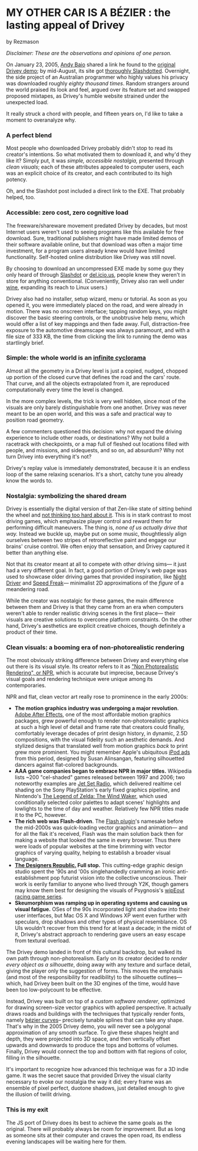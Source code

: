 # MY OTHER CAR IS A BÉZIER : the lasting appeal of Drivey
by Rezmason


*Disclaimer: These are the observations and opinions of one person.*

On January 23, 2005, [Andy Baio](https://waxy.org/) shared a link he found to the [original Drivey demo](https://drivey.com); by mid-August, its site got [thoroughly Slashdotted](https://tech.slashdot.org/story/05/08/10/0151200/moody-non-photo-realistic-driving).
Overnight, the side project of an Australian programmer who highly values his privacy was downloaded roughly *eighty thousand times*. Random strangers around the world praised its look and feel, argued over its feature set and swapped proposed mixtapes, as Drivey's humble website strained under the unexpected load.

It really struck a chord with people, and fifteen years on, I'd like to take a moment to overanalyze why.

### A perfect blend

Most people who downloaded Drivey probably didn't stop to read its creator's intentions. So what motivated them to download it, and why'd they like it? Simply put, it was _simple, accessible nostalgia,_ presented through _clean visuals_; each of these attributes appealed to computer users, each was an explicit choice of its creator, and each contributed to its high potency.

Oh, and the Slashdot post included a direct link to the EXE. That probably helped, too.

### Accessible: zero cost, zero cognitive load

The freeware/shareware movement predated Drivey by decades, but most Internet users weren't used to seeing programs like this available for free download. Sure, traditional publishers might have made limited demos of their software available online, but that download was often a major time investment, for a program users already knew would have limited functionality. Self-hosted online distribution like Drivey was still novel.

By choosing to download an uncompressed EXE made by some guy they only heard of through [Slashdot](https://slashdot.org/faq/slashmeta.shtml) or [del.icio.us](https://en.wikipedia.org/wiki/Delicious_(website)), people knew they weren't in store for anything conventional. (Conveniently, Drivey also ran well under [wine](https://www.winehq.org/), expanding its reach to Linux users.)

Drivey also had no installer, setup wizard, menu or tutorial. As soon as you opened it, you were immediately placed on the road, and were already in motion. There was no onscreen interface; tapping random keys, you might discover the basic steering controls, or the unobtrusive help menu, which would offer a list of key mappings and then fade away. Full, distraction-free exposure to the automotive dreamscape was always paramount, and with a file size of 333 KB, the time from clicking the link to running the demo was startlingly brief.

### Simple: the whole world is an [infinite cyclorama](https://en.wikipedia.org/wiki/Cyclorama_(theater))

Almost all the geometry in a Drivey level is just a copied, nudged, chopped up portion of the closed curve that defines the road and the cars' route. That curve, and all the objects extrapolated from it, are reproduced computationally every time the level is changed.

In the more complex levels, the trick is very well hidden, since most of the visuals are only barely distinguishable from one another. Drivey was never meant to be an open world, and this was a safe and practical way to position road geometry.

A few commenters questioned this decision: why not expand the driving experience to include other roads, or destinations? Why not build a racetrack with checkpoints, or a map full of fleshed out locations filled with people, and missions, and sidequests, and so on, ad absurdum? Why not turn Drivey into everything it's not?

Drivey's replay value is immediately demonstrated, because it is an endless loop of the same relaxing scenarios. It's a short, catchy tune you already know the words to.

### Nostalgia: symbolizing the shared dream

Drivey is essentially the digital version of that Zen-like state of sitting behind the wheel and [not thinking too hard about it](https://en.wikipedia.org/wiki/Automaticity). This is in stark contrast to most driving games, which emphasize player control and reward them for performing difficult maneuvers. The thing is, _none of us actually drive that way._ Instead we buckle up, maybe put on some music, thoughtlessly align ourselves between two stripes of retroreflective paint and engage our brains' cruise control. We often enjoy that sensation, and Drivey captured it better than anything else.

Not that its creator meant at all to compete with other driving sims— it just had a very different goal. In fact, a good portion of Drivey's web page was used to showcase older driving games that provided inspiration, like [Night Driver](https://en.wikipedia.org/wiki/Night_Driver_(video_game)) and [Speed Freak](https://en.wikipedia.org/wiki/Speed_Freak)— minimalist 2D approximations of the *figure* of a meandering road.

While the creator was nostalgic for these games, the main difference between them and Drivey is that they came from an era when computers weren't able to render realistic driving scenes in the first place— their visuals are creative solutions to overcome platform constraints. On the other hand, Drivey's aesthetics are explicit creative choices, though definitely a product of their time.

### Clean visuals: a booming era of non-photorealistic rendering

The most obviously striking difference between Drivey and everything else out there is its visual style. Its creator refers to it as ["Non Photorealistic Rendering", or NPR](https://en.wikipedia.org/wiki/Non-photorealistic_rendering), which is accurate but imprecise, because Drivey's visual goals and rendering technique were unique among its contemporaries.

NPR and flat, clean vector art really rose to prominence in the early 2000s:

- **The motion graphics industry was undergoing a major revolution**. [Adobe After Effects](https://en.wikipedia.org/wiki/Adobe_After_Effects), one of the most affordable motion graphics packages, grew powerful enough to render non-photorealistic graphics at such a high level of detail and frame rate that creators could finally, comfortably leverage decades of print design history, in dynamic, 2.5D compositions, with the visual fidelity such an aesthetic demands. And stylized designs that translated well from motion graphics _back_ to print grew more prominent. You might remember Apple's ubiquitous [iPod ads](https://en.wikipedia.org/wiki/IPod_advertising#Silhouette_style) from this period, designed by Susan Alinsangan, featuring silhouetted dancers against flat-colored backgrounds.
- **AAA game companies began to embrace NPR in major titles.** Wikipedia lists ~200 "cel-shaded" games released between 1997 and 2006; two noteworthy examples are [Jet Set Radio](https://en.wikipedia.org/wiki/Jet_Set_Radio), which delivered realtime cel shading on the Sony PlayStation's early fixed graphics pipeline, and Nintendo's [The Legend of Zelda: The Wind Waker](https://en.wikipedia.org/wiki/The_Legend_of_Zelda:_The_Wind_Waker), which used conditionally selected color palettes to adapt scenes' highlights and lowlights to the time of day and weather. Relatively few NPR titles made it to the PC, however.
- **The rich web was Flash-driven**. The [Flash plugin](https://en.wikipedia.org/wiki/Adobe_Flash)'s namesake before the mid-2000s was quick-loading vector graphics and animation— and for all the flak it's received, Flash was the main solution back then for making a website that looked the same in every browser. Thus there were loads of popular websites at the time brimming with vector graphics of varying quality, helping to establish a broader visual language.
- **[The Designers Republic.](https://www.thedesignersrepublic.com/) Full stop.** This cutting-edge graphic design studio spent the '90s and '00s singlehandedly cramming an ironic anti-establishment pop futurist vision into the collective unconscious. Their work is eerily familiar to anyone who lived through Y2K, though gamers may know them best for designing the visuals of Psygnosis's [wipEout racing game series](https://en.wikipedia.org/wiki/Wipeout_(series)).
- **Skeumorphism was ramping up in operating systems and causing us visual fatigue.** OSes of the 90s incorporated light and shadow into their user interfaces, but Mac OS X and Windows XP went even further with speculars, drop shadows and other types of physical resemblance. OS UIs wouldn't recover from this trend for at least a decade; in the midst of it, Drivey's abstract approach to rendering gave users an easy escape from textural overload.

The Drivey demo landed in front of this cultural backdrop, but walked its own path through non-photorealism. Early on its creator decided to _render every object as a silhouette_, doing away with any texture and surface detail, giving the player only the suggestion of forms. This moves the emphasis (and most of the responsibility for readibility) to the silhouette outlines— which, had Drivey been built on the 3D engines of the time, would have been too low-polycount to be effective.

Instead, Drivey was built on top of a _custom software renderer_, optimized for drawing screen-size vector graphics with applied perspective. It actually draws roads and buildings with the techniques that typically render fonts, namely [bézier curves](https://en.wikipedia.org/wiki/B%C3%A9zier_curve)– precisely tunable splines that can take any shape. That's why in the 2005 Drivey demo, you will never see a polygonal approximation of any smooth surface. To give these shapes height and depth, they were projected into 3D space, and then vertically offset upwards and downwards to produce the tops and bottoms of volumes. Finally, Drivey would connect the top and bottom with flat regions of color, filling in the silhouette.

It's important to recognize how advanced this technique was for a 3D indie game. It was the secret sauce that provided Drivey the visual clarity necessary to evoke our nostalgia the way it did; every frame was an ensemble of pixel perfect, duotone shadows, just detailed enough to give the illusion of twilit driving.

### This is my exit

The JS port of Drivey does its best to achieve the same goals as the original. There will probably always be room for improvement. But as long as someone sits at their computer and craves the open road, its endless evening landscapes will be waiting here for them.
